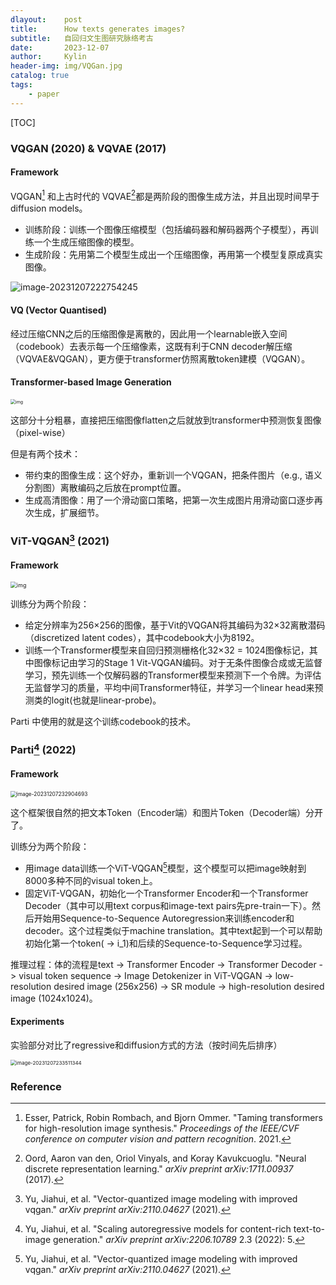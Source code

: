 ```yaml
---
dlayout:    post
title:      How texts generates images?
subtitle:   自回归文生图研究脉络考古
date:       2023-12-07
author:     Kylin
header-img: img/VQGan.jpg
catalog: true
tags:
    - paper
---
```




[TOC]

### VQGAN (2020) & VQVAE (2017)

#### Framework

VQGAN[^1] 和上古时代的 VQVAE[^3]都是两阶段的图像生成方法，并且出现时间早于diffusion models。

- 训练阶段：训练一个图像压缩模型（包括编码器和解码器两个子模型），再训练一个生成压缩图像的模型。
- 生成阶段：先用第二个模型生成出一个压缩图像，再用第一个模型复原成真实图像。

![image-20231207222754245](https://kylinhub.oss-cn-shanghai.aliyuncs.com/image-20231207222754245.png)

#### VQ (Vector Quantised)

经过压缩CNN之后的压缩图像是离散的，因此用一个learnable嵌入空间（codebook）去表示每一个压缩像素，这既有利于CNN decoder解压缩（VQVAE&VQGAN），更方便于transformer仿照离散token建模（VQGAN）。

#### Transformer-based Image Generation

<img src="https://kylinhub.oss-cn-shanghai.aliyuncs.com/7.jpg" alt="img" style="zoom:50%;" />

这部分十分粗暴，直接把压缩图像flatten之后就放到transformer中预测恢复图像（pixel-wise）

但是有两个技术：

- 带约束的图像生成：这个好办，重新训一个VQGAN，把条件图片（e.g., 语义分割图）离散编码之后放在prompt位置。
- 生成高清图像：用了一个滑动窗口策略，把第一次生成图片用滑动窗口逐步再次生成，扩展细节。



### ViT-VQGAN[^5] (2021)

#### Framework

<img src="https://kylinhub.oss-cn-shanghai.aliyuncs.com/a2221f912d310853c20f6b8f6be8bf63.png" alt="img" style="zoom:63%;" />

训练分为两个阶段：

- 给定分辨率为256×256的图像，基于Vit的VQGAN将其编码为32×32离散潜码（discretized latent codes），其中codebook大小为8192。
- 训练一个Transformer模型来自回归预测栅格化32×32 = 1024图像标记，其中图像标记由学习的Stage 1 Vit-VQGAN编码。对于无条件图像合成或无监督学习，预先训练一个仅解码器的Transformer模型来预测下一个令牌。为评估无监督学习的质量，平均中间Transformer特征，并学习一个linear head来预测类的logit(也就是linear-probe)。

Parti 中使用的就是这个训练codebook的技术。



### Parti[^4] (2022)

#### Framework

<img src="https://kylinhub.oss-cn-shanghai.aliyuncs.com/image-20231207232904693.png" alt="image-20231207232904693" style="zoom:60%;" />

这个框架很自然的把文本Token（Encoder端）和图片Token（Decoder端）分开了。

训练分为两个阶段：

- 用image data训练一个ViT-VQGAN[^5]模型，这个模型可以把image映射到8000多种不同的visual token上。
- 固定ViT-VQGAN，初始化一个Transformer Encoder和一个Transformer Decoder（其中可以用text corpus和image-text pairs先pre-train一下）。然后开始用Sequence-to-Sequence Autoregression来训练encoder和decoder。这个过程类似于machine translation。其中text起到一个可以帮助初始化第一个token(<sos> -> i_1)和后续的Sequence-to-Sequence学习过程。

推理过程：体的流程是text -> Transformer Encoder -> Transformer Decoder -> visual token sequence -> Image Detokenizer in ViT-VQGAN -> low-resolution desired image (256x256) -> SR module -> high-resolution desired image (1024x1024)。



#### Experiments

实验部分对比了regressive和diffusion方式的方法（按时间先后排序）

<img src="https://kylinhub.oss-cn-shanghai.aliyuncs.com/image-20231207233511344.png" alt="image-20231207233511344" style="zoom:57%;" />



### Reference

[^1]: Esser, Patrick, Robin Rombach, and Bjorn Ommer. "Taming transformers for high-resolution image synthesis." *Proceedings of the IEEE/CVF conference on computer vision and pattern recognition*. 2021.
[^ 2]: VQGAN 论文与源码解读：前Diffusion时代的高清图像生成模型 https://zhouyifan.net/2023/06/19/20230605-VQGAN/](https://zhuanlan.zhihu.com/p/637705399) .
[^3]:  Oord, Aaron van den, Oriol Vinyals, and Koray Kavukcuoglu. "Neural discrete representation learning." *arXiv preprint arXiv:1711.00937* (2017).
[^4]: Yu, Jiahui, et al. "Scaling autoregressive models for content-rich text-to-image generation." *arXiv preprint arXiv:2206.10789* 2.3 (2022): 5.
[^5]: Yu, Jiahui, et al. "Vector-quantized image modeling with improved vqgan." *arXiv preprint arXiv:2110.04627* (2021).



